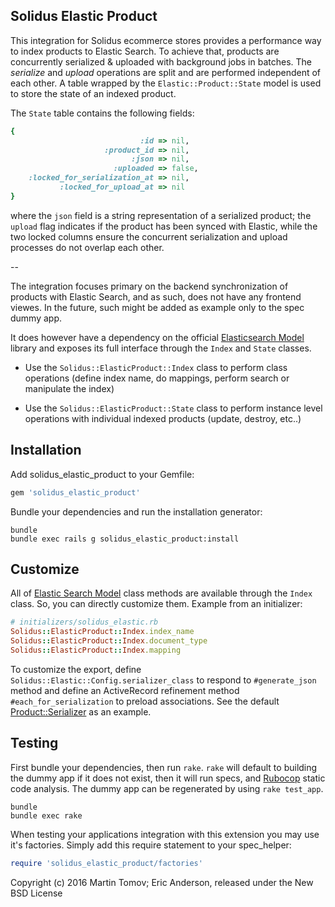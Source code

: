 Solidus Elastic Product
-----------------------

This integration for Solidus ecommerce stores provides a performance way to index products to Elastic Search. To achieve that, products are concurrently serialized & uploaded with background jobs in batches. The _serialize_ and _upload_ operations are split and are performed independent of each other. A table wrapped by the `Elastic::Product::State` model is used to store the state of an indexed product.

The `State` table contains the following fields:

```ruby
{
                             :id => nil,
                     :product_id => nil,
                           :json => nil,
                       :uploaded => false,
    :locked_for_serialization_at => nil,
           :locked_for_upload_at => nil
}
```

where the `json` field is a string representation of a serialized product; the `upload` flag indicates if the product has been synced with Elastic, while the two locked columns ensure the concurrent serialization and upload processes do not overlap each other.


--

The integration focuses primary on the backend synchronization of products with Elastic Search, and as such, does not have any frontend viewes. In the future, such might be added as example only to the spec dummy app.

It does however have a dependency on the official [Elasticsearch Model](https://github.com/elastic/elasticsearch-rails/tree/master/elasticsearch-model) library and exposes its full interface through the `Index` and `State` classes.

 - Use the `Solidus::ElasticProduct::Index` class to perform class operations (define index name, do mappings, perform search or manipulate the index)

 - Use the `Solidus::ElasticProduct::State` class to perform instance level operations with individual indexed products (update, destroy, etc..)


Installation
------------

Add solidus_elastic_product to your Gemfile:

```ruby
gem 'solidus_elastic_product'
```

Bundle your dependencies and run the installation generator:

```shell
bundle
bundle exec rails g solidus_elastic_product:install
```

Customize
---------

All of [Elastic Search Model](https://github.com/elastic/elasticsearch-rails/tree/master/elasticsearch-model's) class methods are available through the `Index` class. So, you can directly customize them. Example from an initializer:

```ruby
# initializers/solidus_elastic.rb
Solidus::ElasticProduct::Index.index_name
Solidus::ElasticProduct::Index.document_type
Solidus::ElasticProduct::Index.mapping
```

To customize the export, define `Solidus::Elastic::Config.serializer_class` to respond to `#generate_json` method and define an ActiveRecord refinement method `#each_for_serialization` to preload associations. See the default [Product::Serializer](https://github.com/boomerdigital/solidus_elastic_search/blob/master/app/models/solidus/elastic/product/serializer.rb) as an example.


Testing
-------

First bundle your dependencies, then run `rake`. `rake` will default to building the dummy app if it does not exist, then it will run specs, and [Rubocop](https://github.com/bbatsov/rubocop) static code analysis. The dummy app can be regenerated by using `rake test_app`.

```shell
bundle
bundle exec rake
```

When testing your applications integration with this extension you may use it's factories.
Simply add this require statement to your spec_helper:

```ruby
require 'solidus_elastic_product/factories'
```

Copyright (c) 2016 Martin Tomov; Eric Anderson, released under the New BSD License
